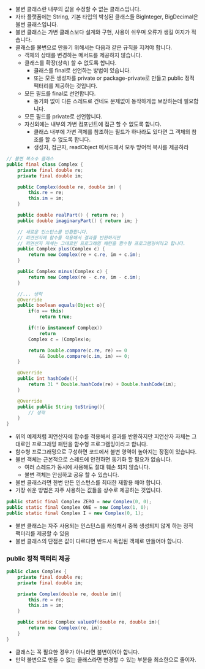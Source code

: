 * 불변 클래스란 내부의 값을 수정할 수 없는 클래스입니다. 
* 자바 플랫폼에는 String, 기본 타입의 박싱된 클래스들 BigInteger, BigDecimal은 불변 클래스입니다. 
* 불변 클래스는 가변 클래스보다 설계와 구현, 사용이 쉬우며 오류가 생길 여지가 적습니다. 
* 클래스를 불변으로 만들기 위해서는 다음과 같은 규칙을 지켜야 합니다.
  * 객체의 상태를 변경하는 메서드를 제공하지 않습니다.
  * 클래스를 확장(상속) 할 수 없도록 합니다. 
    * 클래스를 final로 선언하는 방법이 있습니다.
    * 또는 모든 생성자를 private or package-private로 만들고 public 정적 팩터리를 제공하는 것입니다. 
  * 모든 필드를 final로 선언합니다. 
    * 동기화 없이 다른 스레드로 건네도 문제없이 동작하게끔 보장하는데 필요합니다. 
  * 모든 필드를 private로 선언합니다. 
  * 자신외에는 내부의 가변 컴포넌트에 접근 할 수 없도록 합니다. 
    * 클래스 내부에 가변 객체를 참조하는 필드가 하나라도 있다면 그 객체의 참조를 할 수 없도록 합니다. 
    * 생성자, 접근자, readObject 메서드에서 모두 방어적 복사를 제공하라
```java
// 불변 복소수 클래스 
public final class Complex {
    private final double re;
    private final double im;

    public Complex(double re, double im) {
        this.re = re;
        this.im = im;
    }

    public double realPart() { return re; }
    public double imaginaryPart() { return im; }

    // 새로운 인스턴스를 반환합니다.
    // 피연산자에 함수를 적용해서 결과를 반환하지만 
    // 피연산자 자체는 그대로인 프로그래밍 패턴을 함수형 프로그램밍이라고 합니다. 
    public Complex plus(Complex c) {
        return new Complex(re + c.re, im + c.im);
    }

    public Complex minus(Complex c) {
        return new Complex(re - c.re, im - c.im);
    }

    //... 생략
    @Override
    public boolean equals(Object o){
        if(o == this)
            return true;

        if(!(o instanceof Complex))
            return 
        Complex c = (Complex)o;

        return Double.compare(c.re, re) == 0
            && Double.compare(c.im, im) == 0;
    }

    @Override
    public int hashCode(){
        return 31 * Double.hashCode(re) + Double.hashCode(im);
    }

    @Override
    public public String toString(){
        // 생략
    }
}
```
* 위의 예제처럼 피연산자에 함수를 적용해서 결과를 반환하지만 피연산자 자체는 그대로인 프로그래밍 패턴을 함수형 프로그램밍이라고 합니다. 
* 함수형 프로그래밍으로 구성하면 코드에서 불변 영역이 높아지는 장점이 있습니다. 
* 불변 객체는 근본적으로 스레드에 안전하면 동기화 할 필요가 없습니다. 
  * 여러 스레드가 동시에 사용해도 절대 훼손 되지 않습니다.
  * 불변 객체는 안심하고 공유 할 수 있습니다. 
* 불변 클래스라면 한번 만든 인스턴스를 최대한 재활용 해야 합니다.
* 가장 쉬운 방법은 자주 사용하는 값들을 상수로 제공하는 것입니다. 
```java
public static final Complex ZERO = new Complex(0, 0);
public static final Complex ONE = new Complex(1, 0);
public static final Complex I = new Complex(0, 1);
```
* 불변 클래스는 자주 사용되는 인스턴스를 캐싱해서 중복 생성되지 않게 하는 정적 팩터리를 제공할 수 있음
* 불변 클래스의 단점은 값이 다르다면 반드시 독립된 객체로 만들어야 합니다. 

### public 정적 팩터리 제공
```java
public class Complex {
    private final double re;
    private final double im;

    private Complex(double re, double im){
        this.re = re;
        this.im = im;
    }

    public static Complex valueOf(double re, double im){
        return new Complex(re, im);
    }
}
```
* 클래스는 꼭 필요한 경우가 아니라면 불변이어아 합니다. 
* 만약 불변으로 만들 수 없는 클래스라면 변경할 수 있는 부분을 최소한으로 줄이자.